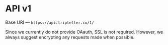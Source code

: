 # API v1
Base URI &mdash; `https://api.tripteller.co/1/`

Since we currently do not provide OAauth, SSL is not required. However, we always suggest encrypting any requests made when possible.
